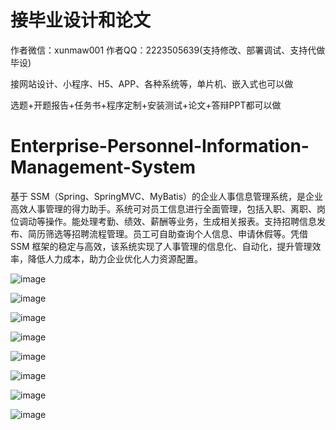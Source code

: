 # 接毕业设计和论文
作者微信：xunmaw001  作者QQ：2223505639(支持修改、部署调试、支持代做毕设)

接网站设计、小程序、H5、APP、各种系统等，单片机、嵌入式也可以做

选题+开题报告+任务书+程序定制+安装测试+论文+答辩PPT都可以做
# Enterprise-Personnel-Information-Management-System
基于 SSM（Spring、SpringMVC、MyBatis）的企业人事信息管理系统，是企业高效人事管理的得力助手。系统可对员工信息进行全面管理，包括入职、离职、岗位调动等操作。能处理考勤、绩效、薪酬等业务，生成相关报表。支持招聘信息发布、简历筛选等招聘流程管理。员工可自助查询个人信息、申请休假等。凭借 SSM 框架的稳定与高效，该系统实现了人事管理的信息化、自动化，提升管理效率，降低人力成本，助力企业优化人力资源配置。 

![image](https://github.com/user-attachments/assets/e2814f1f-6378-49f3-8223-be3b6ae7741f)

![image](https://github.com/user-attachments/assets/11365c34-ca03-4c7c-95b7-ba64ffeb1b0d)

![image](https://github.com/user-attachments/assets/8474d74d-bce1-4758-b775-8eabdc68e4eb)

![image](https://github.com/user-attachments/assets/f64a3924-d075-4ddd-af3f-58e32fa9afec)

![image](https://github.com/user-attachments/assets/f050837f-05a6-4bb9-8926-8a4a1a05cbbc)

![image](https://github.com/user-attachments/assets/c5d439bc-9da6-4d3e-9682-c69a99102794)

![image](https://github.com/user-attachments/assets/e3336e44-d4d9-4cc9-89e7-1ad6dd9885e9)

![image](https://github.com/user-attachments/assets/44e39c30-051d-42c9-b535-6bbe5e234b8d)
